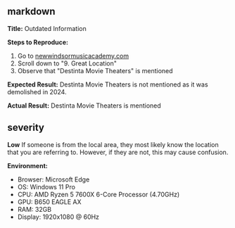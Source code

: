 ## markdown

**Title:**
Outdated Information

**Steps to Reproduce:**
1. Go to [newwindsormusicacademy.com](https://newwindsormusicacademy.com)
2. Scroll down to "9. Great Location"
2. Observe that "Destinta Movie Theaters" is mentioned

**Expected Result:**
Destinta Movie Theaters is not mentioned as it was demolished in 2024.

**Actual Result:**
Destinta Movie Theaters is mentioned

## severity
**Low**
If someone is from the local area, they most likely know the location that you are referring to. However, if they are not, this may cause confusion.

**Environment:**
- Browser: Microsoft Edge
- OS: Windows 11 Pro
- CPU: AMD Ryzen 5 7600X 6-Core Processor (4.70GHz)
- GPU: B650 EAGLE AX
- RAM: 32GB
- Display: 1920x1080 @ 60Hz
